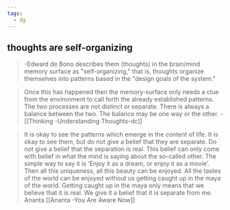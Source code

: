```yaml
---
tags:
  - dg
---
```




## thoughts are self-organizing

>-Edward de Bono describes them (thoughts) in the brain/mind memory surface as "self-organizing," that is, thoughts organize themselves into patterns based in the "design goals of the system."

 >Once this has happened then the memory-surface only needs a clue from the environment to call forth the already established patterns. 
The two processes are not distinct or separate. There is always a balance between the two. The balance may be one way or the other.
-[[Thinking -Understanding Thoughts-dc]]

>It is okay to see the patterns which emerge in the content of life. It is okay to see them, but do not give a belief that they are separate. Do not give a belief that the separation is real. This belief can only come with belief in what the mind is saying about the so-called other. The simple way to say it is ‘Enjoy it as a dream, or enjoy it as a movie’. Then all this uniqueness, all this beauty can be enjoyed. All the tastes of the world can be enjoyed without us getting caught up in the maya of the world. Getting caught up in the maya only means that we believe that it is real. We give it a belief that it is separate from me.
Ananta [[Ananta -You Are Aware Now]]
